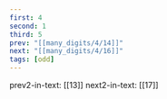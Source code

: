 ```yaml
---
first: 4
second: 1
third: 5
prev: "[[many_digits/4/14]]"
next: "[[many_digits/4/16]]"
tags: [odd]
---
```

prev2-in-text: [[13]]
next2-in-text: [[17]]
